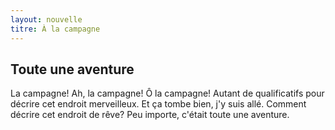 ```yaml
---
layout: nouvelle
titre: À la campagne
---
```

## Toute une aventure

La campagne! Ah, la campagne! Ô la campagne! Autant de qualificatifs pour décrire cet endroit merveilleux. Et ça tombe bien, j'y suis allé. Comment décrire cet endroit de rêve? Peu importe, c'était toute une aventure.
